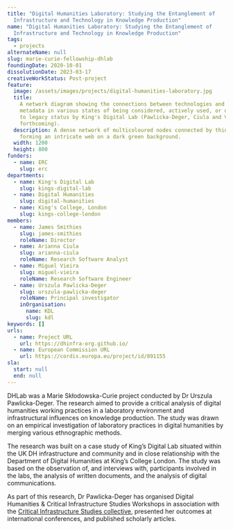 ```yaml
---
title: "Digital Humanities Laboratory: Studying the Entanglement of
  Infrastructure and Technology in Knowledge Production"
name: "Digital Humanities Laboratory: Studying the Entanglement of
  Infrastructure and Technology in Knowledge Production"
tags:
  - projects
alternateName: null
slug: marie-curie-fellowship-dhlab
foundingDate: 2020-10-01
dissolutionDate: 2023-03-17
creativeWorkStatus: Post-project
feature:
  image: /assets/images/projects/digital-humanities-laboratory.jpg
  title:
    A network diagram showing the connections between technologies and their
    metadata in various states of being considered, actively used, or deprecated
    to legacy status by King's Digital Lab (Pawlicka-Deger, Ciula and Vieira,
    forthcoming).
  description: A dense network of multicoloured nodes connected by thin lines,
    forming an intricate web on a dark green background.
  width: 1200
  height: 800
funders:
  - name: ERC
    slug: erc
departments:
  - name: King's Digital Lab
    slug: kings-digital-lab
  - name: Digital Humanities
    slug: digital-humanities
  - name: King's College, London
    slug: kings-college-london
members:
  - name: James Smithies
    slug: james-smithies
    roleName: Director
  - name: Arianna Ciula
    slug: arianna-ciula
    roleName: Research Software Analyst
  - name: Miguel Vieira
    slug: miguel-vieira
    roleName: Research Software Engineer
  - name: Urszula Pawlicka-Deger
    slug: urszula-pawlicka-deger
    roleName: Principal investigator
    inOrganisation:
      name: KDL
      slug: kdl
keywords: []
urls:
  - name: Project URL
    url: https://dhinfra-org.github.io/
  - name: European Commission URL
    url: https://cordis.europa.eu/project/id/891155
sla:
  start: null
  end: null
---
```


DHLab was a Marie Skłodowska-Curie project conducted by Dr Urszula Pawlicka-Deger. The research aimed to provide a critical analysis of digital humanities working practices in a laboratory environment and infrastructural influences on knowledge production. The study was drawn on an empirical investigation of laboratory practices in digital humanities by merging various ethnographic methods.

The research was built on a case study of King’s Digital Lab situated within the UK DH infrastructure and community and in close relationship with the Department of Digital Humanities at King’s College London. The study was based on the observation of, and interviews with, participants involved in the labs, the analysis of written documents, and the analysis of digital communications.

As part of this research, Dr Pawlicka-Deger has organised Digital Humanities & Critical Infrastructure Studies Workshops in association with the [Critical Infrastructure Studies collective](https://cistudies.org/), presented her outcomes at international conferences, and published scholarly articles.
